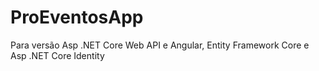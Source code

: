 # ProEventosApp 

Para versão Asp .NET Core Web API e Angular, Entity Framework Core e Asp .NET Core Identity
